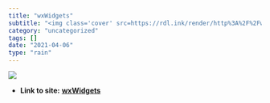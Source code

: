 ```yaml
---
title: "wxWidgets"
subtitle: "<img class='cover' src=https://rdl.ink/render/http%3A%2F%2Fwxwidgets.org>"
category: "uncategorized"
tags: []
date: "2021-04-06"
type: "rain"
---
```

<img class="cover" src=https://rdl.ink/render/http%3A%2F%2Fwxwidgets.org>


* **Link to site:** **[wxWidgets](http://wxwidgets.org)**